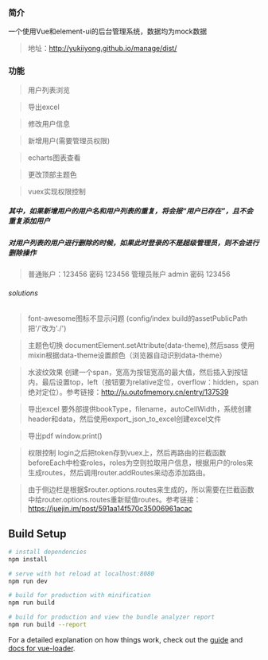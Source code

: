 ### 简介
一个使用Vue和element-ui的后台管理系统，数据均为mock数据
> 地址：http://yukiiyong.github.io/manage/dist/
### 功能
>用户列表浏览

>导出excel

>修改用户信息

>新增用户(需要管理员权限)

>echarts图表查看 

>更改顶部主题色

>vuex实现权限控制

##### 其中，如果新增用户的用户名和用户列表的重复，将会报“用户已存在”，且不会重复添加用户
##### 对用户列表的用户进行删除的时候，如果此时登录的不是超级管理员，则不会进行删除操作

> 普通账户：123456 密码 123456 管理员账户 admin 密码 123456

###### solutions 
> font-awesome图标不显示问题 (config/index build的assetPublicPath 把'/'改为'./')

> 主题色切换 documentElement.setAttribute(data-theme),然后sass 使用mixin根据data-theme设置颜色（浏览器自动识别data-theme）

> 水波纹效果 创建一个span，宽高为按钮宽高的最大值，然后插入到按钮内，最后设置top，left（按钮要为relative定位，overflow：hidden，span绝对定位）。参考链接：http://ju.outofmemory.cn/entry/137539

> 导出excel 要外部提供bookType，filename，autoCellWidth，系统创建header和data，然后使用export_json_to_excel创建excel文件

> 导出pdf window.print()

> 权限控制 login之后把token存到vuex上，然后再路由的拦截函数beforeEach中检查roles，roles为空则拉取用户信息，根据用户的roles来生成routes，然后调用router.addRoutes来动态添加路由。

> 由于侧边栏是根据$router.options.routes来生成的，所以需要在拦截函数中给router.options.routes重新赋值routes。参考链接：https://juejin.im/post/591aa14f570c35006961acac

## Build Setup

``` bash
# install dependencies
npm install

# serve with hot reload at localhost:8080
npm run dev

# build for production with minification
npm run build

# build for production and view the bundle analyzer report
npm run build --report
```

For a detailed explanation on how things work, check out the [guide](http://vuejs-templates.github.io/webpack/) and [docs for vue-loader](http://vuejs.github.io/vue-loader).
#
